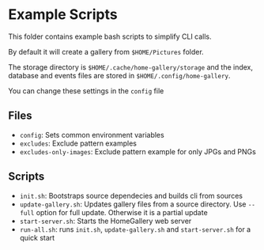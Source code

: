 # Example Scripts

This folder contains example bash scripts to simplify CLI calls.

By default it will create a gallery from `$HOME/Pictures` folder.

The storage directory is `$HOME/.cache/home-gallery/storage` and the index,
database and events files are stored in `$HOME/.config/home-gallery`.

You can change these settings in the `config` file

## Files

* `config`: Sets common environment variables
* `excludes`: Exclude pattern examples
* `excludes-only-images`: Exclude pattern example for only JPGs and PNGs

## Scripts

* `init.sh`: Bootstraps source dependecies and builds cli from sources
* `update-gallery.sh`: Updates gallery files from a source directory. Use
  `--full` option for full update. Otherwise it is a partial update
* `start-server.sh`: Starts the HomeGallery web server
* `run-all.sh`: runs `init.sh`, `update-gallery.sh` and `start-server.sh` for
  a quick start
